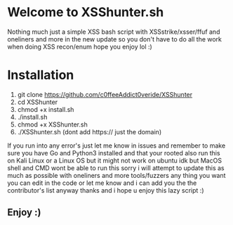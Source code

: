 <h1>Welcome to XSShunter.sh</h1>
Nothing much just a simple XSS bash script with XSSstrike/xsser/ffuf and oneliners and more in the new update 
so you don't have to do all the work when doing XSS recon/enum hope you enjoy lol :) 

<h1>Installation</h1>

1. git clone https://github.com/c0ffeeAddict0veride/XSShunter
2. cd XSShunter
3. chmod +x install.sh
4. ./install.sh
5. chmod +x XSShunter.sh
6. ./XSShunter.sh <domain> (dont add https:// just the domain)
  
If you run into any error's just let me know in issues and remember to make sure you have Go and Python3 installed and that your rooted 
also run this on Kali Linux or a Linux OS but it might not work on ubuntu idk but MacOS shell and CMD wont be able to run this sorry i will 
attempt to update this as much as possible with oneliners and more tools/fuzzers any thing you want you can edit in the code or let me 
know and i can add you the the contributor's list anyway thanks and i hope u enjoy this lazy script :)
  
  <h2>Enjoy :)</h2>

